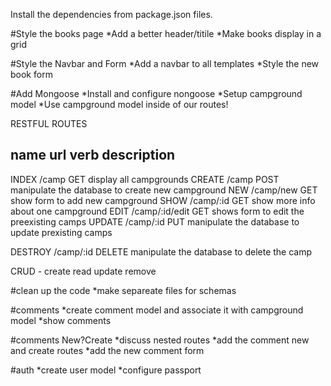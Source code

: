 Install the dependencies from package.json files.

#Style the books page
*Add a better header/titile
*Make books display in a grid

#Style the Navbar and Form
*Add a navbar to all templates
*Style the new book form

#Add Mongoose
*Install and configure nongoose
*Setup campground model
*Use campground model inside of our routes!


RESTFUL ROUTES

name         url             verb    description
---------------------------------------
INDEX       /camp            GET     display all campgrounds
CREATE      /camp            POST    manipulate the database to create new campground
NEW         /camp/new        GET     show form to add new campground
SHOW        /camp/:id        GET     show more info about one campground
EDIT        /camp/:id/edit   GET     shows form to edit the preexisting camps
UPDATE      /camp/:id        PUT     manipulate the database to update prexisting camps

DESTROY     /camp/:id        DELETE  manipulate the database to delete the camp


CRUD - create read update remove


#clean up the code
*make separeate files for schemas

#comments
*create comment model and associate it with campground model
*show comments

#comments New?Create
*discuss nested routes
*add the comment new and create routes
*add the new comment form


#auth
*create user model
*configure passport
